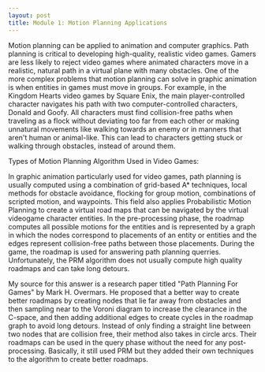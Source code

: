 ```yaml
---
layout: post
title: Module 1: Motion Planning Applications
---
```

Motion planning can be applied to animation and computer graphics. Path planning is critical to developing high-quality, realistic video games. Gamers are less likely to reject video games where animated characters move in a realistic, natural path in a virtual plane with many obstacles. One of the more complex problems that motion planning can solve in graphic animation is when entities in games must move in groups. For example, in the Kingdom Hearts video games by Square Enix, the main player-controlled character navigates his path with two computer-controlled characters, Donald and Goofy. All characters must find collision-free paths when traveling as a flock without deviating too far from each other or making unnatural movements like walking towards an enemy or in manners that aren't human or animal-like. This  can lead to characters getting stuck or walking through obstacles, instead of around them. 

Types of Motion Planning Algorithm Used in Video Games:

In graphic animation particularly used for video games, path planning is usually computed using a combination of grid-based A* techniques, 
local methods for obstacle avoidance, flocking for group motion, combinations of scripted motion, and waypoints. This field also applies 
Probabilistic Motion Planning to create a virtual road maps that can be navigated by the virtual videogame character entities. 
In the pre-processing phase, the roadmap computes all possible motions for the entities and is represented by a graph in which the nodes 
correspond to placements of an entity or entities and the edges represent collision-free paths between those placements. During the game, 
the roadmap is used for answering path planning querries. Unfortunately, the PRM algorithm does not usually compute high quality roadmaps 
and can take long detours.

My source for this answer is a research paper titled "Path Planning For Games" by Mark H. Overmars. 
He proposed that a better way to create better roadmaps by creating nodes that lie far away from obstacles and then sampling near 
to the Voroni diagram to increase the clearance in the C-space, and then adding additional edges to create cycles in the 
roadmap graph to avoid long detours. Instead of only finding a straight line between two nodes that are collision free, 
their method also takes in circle arcs. Their roadmaps can be used in the query phase without the need for any post-processing. 
Basically, it still used PRM but they added their own techniques to the algorithm to create better roadmaps. 
